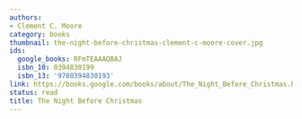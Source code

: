 ```yaml
---
authors:
- Clement C. Moore
category: books
thumbnail: the-night-before-christmas-clement-c-moore-cover.jpg
ids:
  google_books: RFmTEAAAQBAJ
  isbn_10: 0394830199
  isbn_13: '9780394830193'
link: https://books.google.com/books/about/The_Night_Before_Christmas.html?hl=&id=RFmTEAAAQBAJ
status: read
title: The Night Before Christmas
---
```

